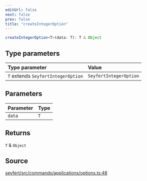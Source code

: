 ```yaml
---
editUrl: false
next: false
prev: false
title: "createIntegerOption"
---
```


```ts
createIntegerOption<T>(data: T): T & Object
```

## Type parameters

| Type parameter | Value |
| :------ | :------ |
| `T` extends `SeyfertIntegerOption` | `SeyfertIntegerOption` |

## Parameters

| Parameter | Type |
| :------ | :------ |
| `data` | `T` |

## Returns

`T` & `Object`

## Source

[seyfert/src/commands/applications/options.ts:48](https://github.com/potoland/potocuit/blob/e332d7a/src/commands/applications/options.ts#L48)
